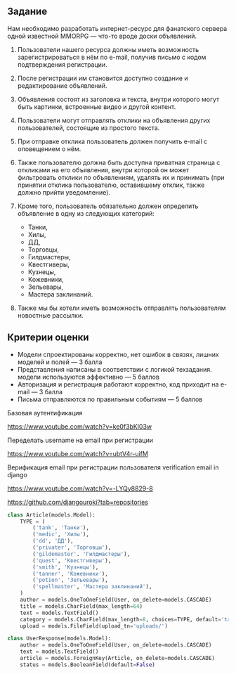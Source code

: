 ## Задание

Нам необходимо разработать интернет-ресурс для фанатского сервера одной известной MMORPG — что-то вроде доски объявлений.

1. Пользователи нашего ресурса должны иметь возможность зарегистрироваться в нём по e-mail, получив письмо с кодом подтверждения регистрации.
2. После регистрации им становится доступно создание и редактирование объявлений.
3. Объявления состоят из заголовка и текста, внутри которого могут быть картинки, встроенные видео и другой контент.
4. Пользователи могут отправлять отклики на объявления других пользователей, состоящие из простого текста.
5. При отправке отклика пользователь должен получить е-mail с оповещением о нём.
6. Также пользователю должна быть доступна приватная страница с откликами на его объявления, внутри которой он может фильтровать отклики по объявлениям, удалять их и принимать (при принятии отклика пользователю, оставившему отклик, также должно прийти уведомление).
7. Кроме того, пользователь обязательно должен определить объявление в одну из следующих категорий:
   - Танки,
   - Хилы,
   - ДД,
   - Торговцы,
   - Гилдмастеры,
   - Квестгиверы,
   - Кузнецы,
   - Кожевники,
   - Зельевары,
   - Мастера заклинаний.

8. Также мы бы хотели иметь возможность отправлять пользователям новостные рассылки.



## Критерии оценки

- Модели спроектированы корректно, нет ошибок в связях, лишних моделей и полей — 3 балла
- Представления написаны в соответствии с логикой техзадания. модели используются эффективно — 5 баллов
- Авторизация и регистрация работают корректно, код приходит на e-mail — 3 балла
- Письма отправляются по правильным событиям — 5 баллов





Базовая аутентификация

https://www.youtube.com/watch?v=ke0f3bKl03w

Переделать username на email при регистрации

https://www.youtube.com/watch?v=ubtV4r-uifM

Верификация email при регистрации пользователя verification email in django

https://www.youtube.com/watch?v=-LYQy8829-8



https://github.com/djangouroki?tab=repositories



```python
class Article(models.Model):
    TYPE = (
        ('tank', 'Танки'),
        ('medic', 'Хилы'),
        ('dd', 'ДД'),
        ('privater', 'Торговцы'),
        ('gildemaster'. 'Гилдмастеры'),
        ('quest', 'Квестгиверы'),
        ('smith', 'Кузнецы'),
        ('tanner', 'Кожевники'),
        ('potion', 'Зельевары'),
        ('spellmaster', 'Мастера заклинаний'),
    )
    author = models.OneToOneField(User, on_delete=models.CASCADE)
    title = models.CharField(max_length=64)
    text = models.TextField()
    category = models.CharField(max_length=8, choices=TYPE, default='tank')
    upload = models.FileField(upload_tn='uploads/')

class UserResponse(models.Model):
    author = models.OneToOneField(User, on_delete=models.CASCADE)
    text = models.TextField()
    article = models.ForeignKey(Article, on_delete=models.CASCADE)
    status = models.BooleanField(default=False)
```

